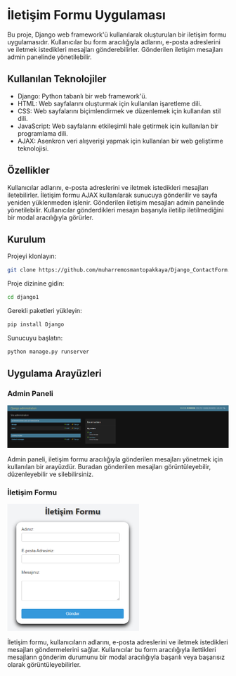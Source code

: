 # İletişim Formu Uygulaması
Bu proje, Django web framework'ü kullanılarak oluşturulan bir iletişim formu uygulamasıdır. Kullanıcılar bu form aracılığıyla adlarını, e-posta adreslerini ve iletmek istedikleri mesajları gönderebilirler. Gönderilen iletişim mesajları admin panelinde yönetilebilir.

## Kullanılan Teknolojiler
- Django: Python tabanlı bir web framework'ü.
- HTML: Web sayfalarını oluşturmak için kullanılan işaretleme dili.
- CSS: Web sayfalarını biçimlendirmek ve düzenlemek için kullanılan stil dili.
- JavaScript: Web sayfalarını etkileşimli hale getirmek için kullanılan bir programlama dili.
- AJAX: Asenkron veri alışverişi yapmak için kullanılan bir web geliştirme teknolojisi.

## Özellikler
Kullanıcılar adlarını, e-posta adreslerini ve iletmek istedikleri mesajları iletebilirler.
İletişim formu AJAX kullanılarak sunucuya gönderilir ve sayfa yeniden yüklenmeden işlenir.
Gönderilen iletişim mesajları admin panelinde yönetilebilir.
Kullanıcılar gönderdikleri mesajın başarıyla iletilip iletilmediğini bir modal aracılığıyla görürler.

## Kurulum
Projeyi klonlayın:
 ```bash
git clone https://github.com/muharremosmantopakkaya/Django_ContactForm.git
```
Proje dizinine gidin:
 ```bash
cd django1
```
Gerekli paketleri yükleyin:
 ```bash
pip install Django
```
Sunucuyu başlatın:
 ```bash
python manage.py runserver
```
## Uygulama Arayüzleri

### Admin Paneli

![Admin Paneli](django1/img/adminpanel.png)

Admin paneli, iletişim formu aracılığıyla gönderilen mesajları yönetmek için kullanılan bir arayüzdür. Buradan gönderilen mesajları görüntüleyebilir, düzenleyebilir ve silebilirsiniz.

### İletişim Formu

<img src="django1/img/iletisim.png" alt="İletişim Formu" width="300">

İletişim formu, kullanıcıların adlarını, e-posta adreslerini ve iletmek istedikleri mesajları göndermelerini sağlar. Kullanıcılar bu form aracılığıyla ilettikleri mesajların gönderim durumunu bir modal aracılığıyla başarılı veya başarısız olarak görüntüleyebilirler.
